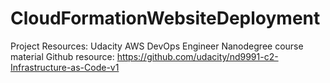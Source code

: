 # CloudFormationWebsiteDeployment

Project Resources: 
Udacity AWS DevOps Engineer Nanodegree course material 
Github resource:  https://github.com/udacity/nd9991-c2-Infrastructure-as-Code-v1
